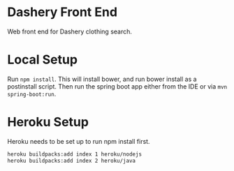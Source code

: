 # Dashery Front End
Web front end for Dashery clothing search.

# Local Setup

Run `npm install`.  This will install bower, and run bower install as a postinstall script.  Then run the spring boot app either from the IDE or via `mvn spring-boot:run`.

# Heroku Setup

Heroku needs to be set up to run npm install first.

```bash
heroku buildpacks:add index 1 heroku/nodejs
heroku buildpacks:add index 2 heroku/java
```
